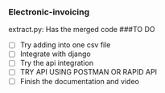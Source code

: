 ### Electronic-invoicing
extract.py: Has the merged code 
###TO DO
- [ ] Try adding into one csv file
- [ ] Integrate with django
- [ ] Try the api integration
- [ ] TRY API USING POSTMAN OR RAPID API
- [ ] Finish the documentation and video
